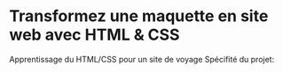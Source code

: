 # Transformez une maquette en site web avec HTML & CSS

Apprentissage du HTML/CSS pour un site de voyage 
Spécifité du projet:

